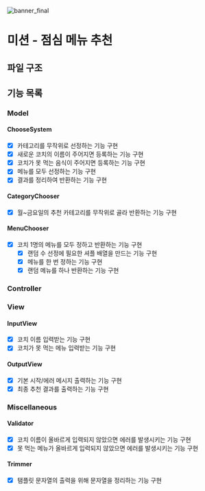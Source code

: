 ![banner_final](https://user-images.githubusercontent.com/87642422/208154435-c89807e8-6413-4241-b87b-47e32474f522.png)

# 미션 - 점심 메뉴 추천

## 파일 구조

## 기능 목록

### Model

#### ChooseSystem

- [x] 카테고리를 무작위로 선정하는 기능 구현
- [x] 새로운 코치의 이름이 주어지면 등록하는 기능 구현
- [x] 코치가 못 먹는 음식이 주어지면 등록하는 기능 구현
- [x] 메뉴를 모두 선정하는 기능 구현
- [x] 결과를 정리하여 반환하는 기능 구현

#### CategoryChooser

- [x] 월~금요일의 추천 카테고리를 무작위로 골라 반환하는 기능 구현

#### MenuChooser

- [x] 코치 1명의 메뉴를 모두 정하고 반환하는 기능 구현
  - [x] 랜덤 수 선정에 필요한 셔플 배열을 만드는 기능 구현
  - [x] 메뉴를 한 번 정하는 기능 구현
  - [x] 랜덤 메뉴를 하나 반환하는 기능 구현

### Controller

### View

#### InputView

- [x] 코치 이름 입력받는 기능 구현
- [x] 코치가 못 먹는 메뉴 입력받는 기능 구현

#### OutputView

- [x] 기본 시작/에러 메시지 출력하는 기능 구현
- [x] 최종 추천 결과를 출력하는 기능 구현

### Miscellaneous

#### Validator

- [x] 코치 이름이 올바르게 입력되지 않았으면 에러를 발생시키는 기능 구현
- [x] 못 먹는 메뉴가 올바르게 입력되지 않았으면 에러를 발생시키는 기능 구현

#### Trimmer

- [x] 탬플릿 문자열의 출력을 위해 문자열을 정리하는 기능 구현
